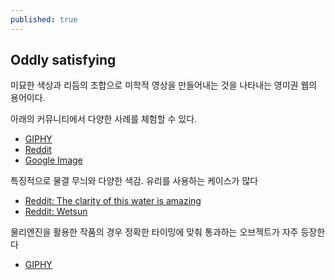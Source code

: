 ```yaml
---
published: true
---
```

## Oddly satisfying

미묘한 색상과 리듬의 조합으로 미학적 영상을 만들어내는 것을 나타내는 영미권 웹의 용어이다.

아래의 커뮤니티에서 다양한 사례를 체험할 수 있다.

* [GIPHY](https://giphy.com/explore/oddly-satisfying)
* [Reddit](https://www.reddit.com/r/oddlysatisfying/)
* [Google Image](https://www.google.com/search?q=oddly+satisfying&source=lnms&tbm=isch&sa=X&ved=0ahUKEwiuvYfv5KjlAhVaA4gKHYRCA04Q_AUIEygC&biw=851&bih=1238)

특징적으로 물결 무늬와 다양한 색감. 유리를 사용하는 케이스가 많다

* [Reddit: The clarity of this water is amazing](https://www.reddit.com/r/oddlysatisfying/comments/dk2ecf/the_clarity_of_this_water_is_amazing/)
* [Reddit: Wetsun](https://www.reddit.com/r/oddlysatisfying/comments/ajow6d/wetsun/)

물리엔진을 활용한 작품의 경우 정확한 타이밍에 맞춰 통과하는 오브젝트가 자주 등장한다

* [GIPHY](https://giphy.com/gifs/wKcssqpL3mkpsjYFkG)
